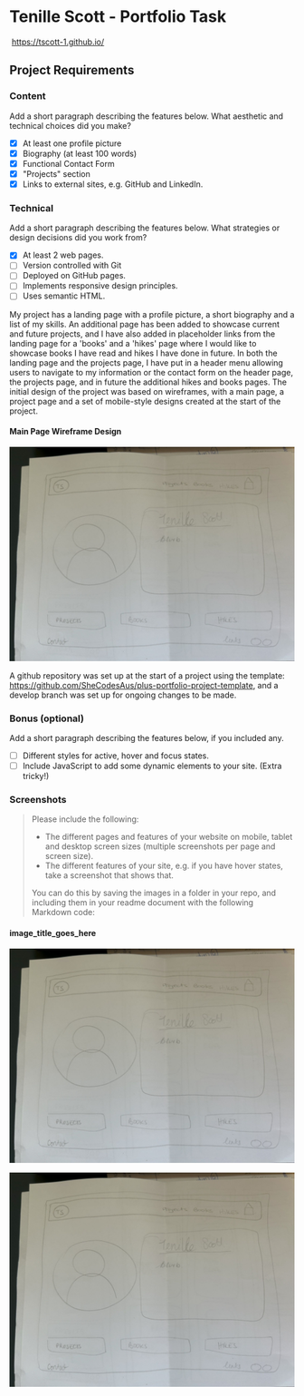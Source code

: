 #  Tenille Scott - Portfolio Task
​
https://tscott-1.github.io/
​
## Project Requirements

### Content
 Add a short paragraph describing the features below. What aesthetic and technical choices did you make? 
- [x] At least one profile picture
- [x] Biography (at least 100 words)
- [x] Functional Contact Form
- [x] "Projects" section
- [x] Links to external sites, e.g. GitHub and LinkedIn.
​
### Technical
 Add a short paragraph describing the features below. What strategies or design decisions did you work from? 
- [x] At least 2 web pages.
- [ ] Version controlled with Git
- [ ] Deployed on GitHub pages.
- [ ] Implements responsive design principles.
- [ ] Uses semantic HTML.

My project has a landing page with a profile picture, a short biography and a list of my skills. An additional page has been added to showcase current and future projects, and I have also added in placeholder links from the landing page for a 'books' and a 'hikes' page where I would like to showcase books I have read and hikes I have done in future.  In both the landing page and the projects page, I have put in a header menu allowing users to navigate to my information or the contact form on the header page, the projects page, and in future the additional hikes and books pages. The initial design of the project was based on wireframes, with a main page, a project page and a set of mobile-style designs created at the start of the project. 
#### Main Page Wireframe Design
![Main page wireframe design](./screenshots/wireframeMain.jpg)


A github repository was set up at the start of a project using the template: https://github.com/SheCodesAus/plus-portfolio-project-template, and a develop branch was set up for ongoing changes to be made.   

### Bonus (optional)
 Add a short paragraph describing the features below, if you included any. 
- [ ] Different styles for active, hover and focus states.
- [ ] Include JavaScript to add some dynamic elements to your site. (Extra tricky!)
​
### Screenshots
> Please include the following:
> - The different pages and features of your website on mobile, tablet and desktop screen sizes (multiple screenshots per page and screen size).
> - The different features of your site, e.g. if you have hover states, take a screenshot that shows that.  
> 
> You can do this by saving the images in a folder in your repo, and including them in your readme document with the following Markdown code: 

####  image_title_goes_here 
![Main page wireframe design](./screenshots/wireframeMain.jpg)


![Main page wireframe design](./screenshots/wireframeMain.jpg)